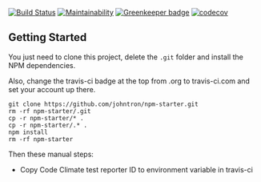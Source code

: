 [![Build Status](https://travis-ci.org/johntron/npm-starter.svg?branch=master)](https://travis-ci.org/johntron/npm-starter)
[![Maintainability](https://api.codeclimate.com/v1/badges/a6a94889cc58ffddd9a2/maintainability)](https://codeclimate.com/github/johntron/npm-starter/maintainability)
[![Greenkeeper badge](https://badges.greenkeeper.io/johntron/npm-starter.svg)](https://greenkeeper.io/)
[![codecov](https://codecov.io/gh/johntron/npm-starter/branch/master/graph/badge.svg)](https://codecov.io/gh/johntron/npm-starter)

## Getting Started

You just need to clone this project, delete the `.git` folder and install the NPM dependencies.

Also, change the travis-ci badge at the top from .org to travis-ci.com and set your account up there.

```shell
git clone https://github.com/johntron/npm-starter.git
rm -rf npm-starter/.git
cp -r npm-starter/* .
cp -r npm-starter/.* .
npm install
rm -rf npm-starter
```

Then these manual steps:

-   Copy Code Climate test reporter ID to environment variable in travis-ci
